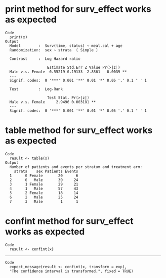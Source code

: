 # print method for surv_effect works as expected

    Code
      print(x)
    Output
      Model        :  Surv(time, status) ~ meal.cal + age 
      Randomization:  sex ~ strata  ( Simple )
      
      Contrast     :  Log Hazard ratio
      
                       Estimate Std.Err Z Value Pr(>|z|)   
      Male v.s. Female  0.55219 0.19133  2.8861   0.0039 **
      ---
      Signif. codes:  0 '***' 0.001 '**' 0.01 '*' 0.05 '.' 0.1 ' ' 1
      
      Test         :  Log-Rank
      
                       Test Stat. Pr(>|z|)   
      Male v.s. Female     2.9496 0.003181 **
      ---
      Signif. codes:  0 '***' 0.001 '**' 0.01 '*' 0.05 '.' 0.1 ' ' 1

# table method for surv_effect works as expected

    Code
      result <- table(x)
    Output
      Number of patients and events per stratum and treatment arm:
        strata    sex Patients Events
      1      0 Female       20      6
      2      0   Male       30     24
      3      1 Female       29     21
      4      1   Male       57     43
      5      2 Female       18     14
      6      2   Male       25     24
      7      3   Male        1      1

# confint method for surv_effect works as expected

    Code
      result <- confint(x)

---

    Code
      expect_message(result <- confint(x, transform = exp),
      "The confidence interval is transformed.", fixed = TRUE)

